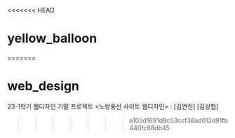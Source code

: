 <<<<<<< HEAD
# yellow_balloon
=======
# web_design
23-1학기 웹디자인 기말 프로젝트 &lt;노랑풍선 사이트 웹디자인> : [김연진] [김상협] 
>>>>>>> a105d1691d8c53ccf38ad012d91fb440fc68db45
